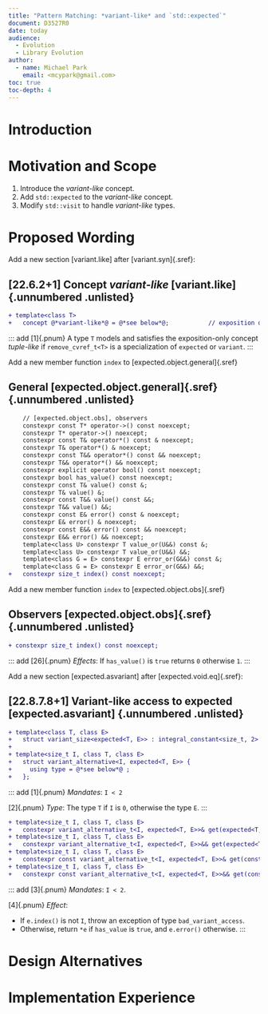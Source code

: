 ```yaml
---
title: "Pattern Matching: *variant-like* and `std::expected`"
document: D3527R0
date: today
audience:
  - Evolution
  - Library Evolution
author:
  - name: Michael Park
    email: <mcypark@gmail.com>
toc: true
toc-depth: 4
---
```


# Introduction

# Motivation and Scope

  1. Introduce the *variant-like* concept.
  2. Add `std::expected` to the *variant-like* concept.
  3. Modify `std::visit` to handle *variant-like* types.

# Proposed Wording

Add a new section [variant.like] after [variant.syn]{.sref}:

## [22.6.2+1] Concept *variant-like* [variant.like] {.unnumbered .unlisted}

```diff
+ template<class T>
+   concept @*variant-like*@ = @*see below*@;           // exposition only
```

::: add
[1]{.pnum} A type `T` models and satisfies the exposition-only concept
*tuple-like* if `remove_cvref_t<T>` is a specialization of `expected` or
`variant`.
:::

Add a new member function `index` to [expected.object.general]{.sref}

## General [expected.object.general]{.sref} {.unnumbered .unlisted}

```diff
    // [expected.object.obs], observers
    constexpr const T* operator->() const noexcept;
    constexpr T* operator->() noexcept;
    constexpr const T& operator*() const & noexcept;
    constexpr T& operator*() & noexcept;
    constexpr const T&& operator*() const && noexcept;
    constexpr T&& operator*() && noexcept;
    constexpr explicit operator bool() const noexcept;
    constexpr bool has_value() const noexcept;
    constexpr const T& value() const &;                                     // freestanding-deleted
    constexpr T& value() &;                                                 // freestanding-deleted
    constexpr const T&& value() const &&;                                   // freestanding-deleted
    constexpr T&& value() &&;                                               // freestanding-deleted
    constexpr const E& error() const & noexcept;
    constexpr E& error() & noexcept;
    constexpr const E&& error() const && noexcept;
    constexpr E&& error() && noexcept;
    template<class U> constexpr T value_or(U&&) const &;
    template<class U> constexpr T value_or(U&&) &&;
    template<class G = E> constexpr E error_or(G&&) const &;
    template<class G = E> constexpr E error_or(G&&) &&;
+   constexpr size_t index() const noexcept;
```

Add a new member function `index` to [expected.object.obs]{.sref}

## Observers [expected.object.obs]{.sref} {.unnumbered .unlisted}

```diff
+ constexpr size_t index() const noexcept;
```

::: add
[26]{.pnum} *Effects*: If `has_value()` is `true` returns `0` otherwise `1`.
:::

Add a new section [expected.asvariant] after [expected.void.eq]{.sref}:

## [22.8.7.8+1] Variant-like access to expected [expected.asvariant] {.unnumbered .unlisted}

```diff
+ template<class T, class E>
+   struct variant_size<expected<T, E>> : integral_constant<size_t, 2> { };
+
+ template<size_t I, class T, class E>
+   struct variant_alternative<I, expected<T, E>> {
+     using type = @*see below*@ ;
+   };
```

::: add
[1]{.pnum} *Mandates*: `I < 2`

[2]{.pnum} *Type*: The type `T` if `I` is `0`, otherwise the type `E`.
:::

```diff
+ template<size_t I, class T, class E>
+   constexpr variant_alternative_t<I, expected<T, E>>& get(expected<T, E>& e);
+ template<size_t I, class T, class E>
+   constexpr variant_alternative_t<I, expected<T, E>>&& get(expected<T, E>&& e);
+ template<size_t I, class T, class E>
+   constexpr const variant_alternative_t<I, expected<T, E>>& get(const expected<T, E>& e);
+ template<size_t I, class T, class E>
+   constexpr const variant_alternative_t<I, expected<T, E>>&& get(const expected<T, E>&& e);
```

::: add
[3]{.pnum} *Mandates*: `I < 2`.

[4]{.pnum} *Effect*:

  - If `e.index()` is not `I`, throw an exception of type `bad_variant_access`.
  - Otherwise, return `*e` if `has_value` is `true`, and `e.error()` otherwise.
:::

# Design Alternatives

# Implementation Experience